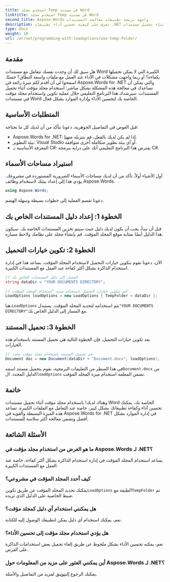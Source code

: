 ```yaml
---
title: استخدم مجلد Temp في مستند Word
linktitle: استخدم مجلد Temp في مستند Word
second_title: Aspose.Words واجهة برمجة تطبيقات معالجة المستندات
description: تعرف على كيفية تحسين أداء تطبيقات .NET الخاصة بك باستخدام مجلد مؤقت أثناء تحميل مستندات Word باستخدام Aspose.Words.
type: docs
weight: 10
url: /ar/net/programming-with-loadoptions/use-temp-folder/
---
```

## مقدمة

هل سبق لك أن وجدت نفسك تتعامل مع مستندات Word الكبيرة التي لا يمكن تحميلها بكفاءة؟ أو ربما واجهت مشكلات في الأداء عند العمل مع ملفات واسعة النطاق؟ حسنًا، اسمحوا لي أن أقدم لكم ميزة رائعة في Aspose.Words for .NET والتي يمكن أن تساعدك في معالجة هذه المشكلة بشكل مباشر: استخدام مجلد مؤقت أثناء تحميل المستندات. سيرشدك هذا البرنامج التعليمي خلال عملية تكوين واستخدام مجلد مؤقت في مستندات Word الخاصة بك لتحسين الأداء وإدارة الموارد بشكل فعال.

## المتطلبات الأساسية

قبل الغوص في التفاصيل الجوهرية، دعونا نتأكد من أن لديك كل ما تحتاجه:

-  Aspose.Words for .NET: إذا لم يكن لديك بالفعل، قم بتنزيله من[هنا](https://releases.aspose.com/words/net/).
- بيئة التطوير: Visual Studio أو أي بيئة تطوير متكاملة أخرى متوافقة.
- المعرفة الأساسية بـ C#: يفترض هذا البرنامج التعليمي أنك على دراية ببرمجة C#.

## استيراد مساحات الأسماء

أول الأشياء أولاً، تأكد من أن لديك مساحات الأسماء الضرورية المستوردة في مشروعك. يؤدي هذا إلى إعداد بيئتك لاستخدام وظائف Aspose.Words.

```csharp
using Aspose.Words;
```

دعونا نقسم العملية إلى خطوات بسيطة وسهلة الهضم.

## الخطوة 1: إعداد دليل المستندات الخاص بك

قبل أن تبدأ، يجب أن يكون لديك دليل حيث سيتم تخزين المستندات الخاصة بك. سيكون هذا الدليل أيضًا بمثابة موقع المجلد المؤقت. قم بإنشاء مجلد على نظامك ولاحظ مساره.

## الخطوة 2: تكوين خيارات التحميل

الآن، دعونا نقوم بتكوين خيارات التحميل لاستخدام المجلد المؤقت. يساعد هذا في إدارة استخدام الذاكرة بشكل أكثر كفاءة عند العمل مع المستندات الكبيرة.

```csharp
// المسار إلى دليل المستندات الخاص بك
string dataDir = "YOUR DOCUMENTS DIRECTORY";

// قم بتكوين خيارات التحميل باستخدام ميزة "استخدام المجلد المؤقت".
LoadOptions loadOptions = new LoadOptions { TempFolder = dataDir };
```

 هنا،`LoadOptions` يتم استخدامه لتحديد المجلد المؤقت. يستبدل`"YOUR DOCUMENTS DIRECTORY"`مع المسار إلى الدليل الخاص بك.

## الخطوة 3: تحميل المستند

بعد تكوين خيارات التحميل، فإن الخطوة التالية هي تحميل المستند باستخدام هذه الخيارات.

```csharp
// قم بتحميل المستند باستخدام مجلد مؤقت محدد
Document doc = new Document(dataDir + "Document.docx", loadOptions);
```

 في هذا السطر من التعليمات البرمجية، نقوم بتحميل مستند اسمه`Document.docx` من الدليل المحدد. ال`loadOptions` تضمن المعلمة استخدام ميزة المجلد المؤقت.

## خاتمة

وهناك لديك! باستخدام مجلد مؤقت أثناء تحميل مستندات Word الخاصة بك، يمكنك تحسين أداء وكفاءة تطبيقاتك بشكل كبير، خاصة عند التعامل مع الملفات الكبيرة. تساعد هذه الميزة البسيطة والقوية في Aspose.Words for .NET في إدارة الموارد بشكل أفضل وتضمن معالجة أكثر سلاسة للمستندات.

## الأسئلة الشائعة

### ما هو الغرض من استخدام مجلد مؤقت في Aspose.Words لـ .NET؟
يساعد استخدام المجلد المؤقت في إدارة استخدام الذاكرة بشكل أكثر كفاءة، خاصة عند العمل مع المستندات الكبيرة.

### كيف أحدد المجلد المؤقت في مشروعي؟
يمكنك تحديد المجلد المؤقت عن طريق تكوين`LoadOptions` الطبقة مع`TempFolder` تم ضبط الخاصية على الدليل الذي تريده.

### هل يمكنني استخدام أي دليل كمجلد مؤقت؟
نعم، يمكنك استخدام أي دليل يمكن لتطبيقك الوصول إليه للكتابة.

### هل يؤدي استخدام مجلد مؤقت إلى تحسين الأداء؟
نعم، يمكنه تحسين الأداء بشكل ملحوظ عن طريق إلغاء تحميل بعض استخدامات الذاكرة على القرص.

### أين يمكنني العثور على مزيد من المعلومات حول Aspose.Words لـ .NET؟
 يمكنك الرجوع إلى[توثيق](https://reference.aspose.com/words/net/) لمزيد من التفاصيل والأمثلة.
